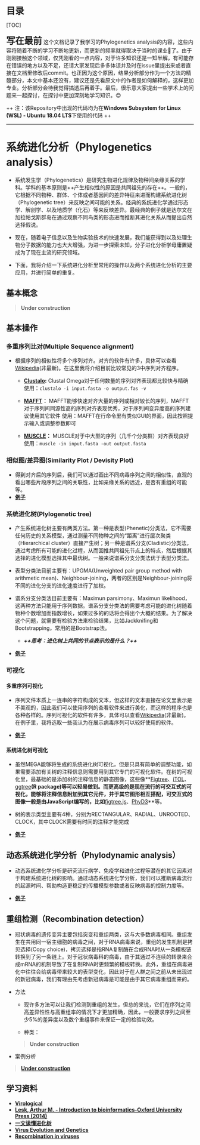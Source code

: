 <font size="5">**目录**</font>

[TOC]


<font size="5">**写在最前**</font>
这个文档记录了我学习的Phylogenetics analysis的内容，这些内容将随着不断的学习不断地更新，而更新的频率就得取决于当时的课业:pear:了。由于刚刚接触这个领域，仅凭刚看的一点内容，对于许多知识还是一知半解，有可能存在错误的地方以及不足，还请大家发现后多多体谅并及时在issue里提出来或者直接在文档里修改后commit。也正因为这个原因，结果分析部分作为一个方法的精髓部分，本文中基本还没有，建议还是先看原文中的作者是如何解释的，这样更加专业。分析部分会待我觉得搞透后再着手。最后，很乐意大家提出一些学术上的问题来一起探讨，在探讨中更加深刻地学习知识。:blush:

++ 注：该Repository中出现的代码均为在**Windows Subsystem for Linux (WSL) - Ubuntu 18.04 LTS**下使用的代码 ++

- - -

# 系统进化分析（Phylogenetics analysis）

* 系统发生学（Phylogenetics）是研究生物进化规律及物种间亲缘关系的学科。学科的基本原则是++产生相似性的原因是共同祖先的存在++。一般的，它根据不同物种、群体、个体或者基因间的差异特征来进而构建系统进化树（Phylogenetic tree）来反映之间可能的关系。经典的系统进化学通过形态学、解剖学、以及地质学（化石）等来反映差异。最经典的例子就是达尔文在加拉帕戈斯群岛在通过观察不同鸟类的形态进而推断其进化关系从而提出自然选择假说。

* 现在，随着电子信息以及生物实验技术的快速发展，我们能获得到以及处理生物分子数据的能力也大大增强，为进一步探索未知，分子进化分析学毋庸置疑成为了现在主流的研究领域。

* 下面，我将介绍一下系统进化分析里常用的操作以及两个系统进化分析的主要应用，并进行简单的重复。

## 基本概念
> **Under construction**

## 基本操作
### 多重序列比对(Multiple Sequence alignment)
* 根据序列的相似性将多个序列对齐。对齐的软件有许多，具体可以查看[Wikipedia](https://en.wikipedia.org/wiki/List_of_sequence_alignment_software)(非最新)。在这里我将介绍目前比较常见的3中序列对齐程序。
	- **[Clustalo](http://www.clustal.org/omega/):**
	Clustal Omega对于任何数量的序列对齐表现都比较快与精确
	使用：`clustalo -i input.fasta -o output.fas -v`

	- **[MAFFT](https://mafft.cbrc.jp/alignment/software/)：**
	MAFFT能够快速对齐大量的序列或相对较长的序列，MAFFT对于序列间同源性高的序列对齐表现优秀，对于序列间变异度高的序列建议使用其它软件
	使用：MAFFT在行命令里有类似GUI的界面，因此按照提示输入或调整参数即可

	- **[MUSCLE](http://www.drive5.com/muscle/)：**
	MUSCLE对于中大型的序列（几千个分类群）对齐表现良好
	使用：`muscle -in input.fasta -out output.fasta`

### 相似图/差异图(Similarity Plot / Devisity Plot)
* 得到对齐后的序列后，我们可以通过画出不同病毒序列之间的相似性，直观的看出哪些片段序列之间的关联性，比如亲缘关系的远近，是否有重组的可能等。
* [**例子**](./example/simplot.md)

### 系统进化树(Plylogenetic tree)
* 产生系统进化树主要有两类方法。第一种是表型(Phenetic)分类法，它不需要任何历史的关系模型，通过测量不同物种之间的“距离”进行层次聚类（Hierarchical cluster）直接产生树；另一种是谱系分支(Cladistic)分类法，通过考虑所有可能的进化过程，从而回推共同祖先节点上的特点，然后根据其选择的进化模型选择其中最优树。一般来说谱系分支分类法优于表型分类法。

* 表型分类法目前主要有：UPGMA(Unweighted pair group method with arithmetic mean)、Neighbour-joining，两者的区别是Neighbour-joining将不同的进化分支的进化速度进行了加权。

* 谱系分支分类法目前主要有：Maximun parsimony、Maximun likelihood，这两种方法只能用于序列数据。谱系分支分类法的需要考虑可能的进化树随着物种个数增加而指数增长，如果过多的的话将会得出个大概的结果。为了解决这个问题，就需要有检验方法来检验结果，比如Jackknifing和Bootstrapping，常用的是Bootstrap法。
	* ***++思考：进化树上共同的节点表示的是什么？++***


* [**例子**](./example/phylogenetic_tree.md)

### 可视化
#### 多重序列可视化
* 序列文件本质上一连串的字符构成的文本，但这样的文本直接在论文里表示是不美观的，因此我们可以使用序列的查看软件来进行美化，而这样的程序也是各种各样的。序列可视化的软件有许多，具体可以查看[Wikipedia](https://en.wikipedia.org/wiki/List_of_alignment_visualization_software)(非最新)。在例子里，我将选取一些我认为在展示病毒序列可以较好使用的软件。

* [**例子**](./example/visualization_1.md)

#### 系统进化树可视化
* 虽然MEGA能够将生成的系统进化树可视化，但是只具有简单的调整功能，如果需要添加有关树的注释信息则需要用到其它专门的可视化软件。在树的可视化里，最基础的是添加树的注释信息的静态图像，这些像**[Figtree](http://tree.bio.ed.ac.uk/software/figtree/)、[iTOL](https://itol.embl.de/)、[ggtree](https://bioconductor.org/packages/release/bioc/html/ggtree.html)**(R package)等可以轻易做到。而更高级的是现在流行的可交互式的可视化，能够将注释信息附加到其它元件，并于其它图形相互搭配，可交互式的图像一般是由JavaScript编写的，比如**[figtree.js](https://github.com/rambaut/figtree.js/blob/master/README.md)、[PhyD3](https://phyd3.bits.vib.be/documentation.html)**等。

* 树的表示类型主要有4种，分别为RECTANGULAR、RADIAL、UNROOTED、CLOCK，其中CLOCK需要有时间的注释才能完成

* [**例子**](./example/visualization_2.md)

## 动态系统进化学分析（Phylodynamic analysis）
* 动态系统进化学分析是研究流行病学、免疫学和进化过程等潜在的其它因素对于构建系统进化树的影响。通过动态系统进化学分析，我们可以推断病毒流行的起源时间、帮助构造更稳定的传播模型参数或者反映病毒的控制力度等。

* [**例子**](./example/phylodynamic.md)

## 重组检测（Recombination detection）
* 冠状病毒的遗传变异主要包括突变和重组两类，这与大多数病毒相同。重组发生在共用同一宿主细胞的病毒之间，对于RNA病毒来说，重组的发生机制是拷贝选择(Copy choice)，拷贝选择是指RNA复制酶在合成RNA时从一条模板链转换到了另一条链上。对于冠状病毒科的病毒，由于其通过不连续的转录来合成mRNA的机制导致了在复制RNA时更频繁的模板转换。此外，重组在病毒进化中往往会给病毒带来较大的表型变化，因此对于在人群之间之前从未出现过的新冠病毒，我们有理由先考虑新冠病毒是可能是由于其它病毒重组而来的。

* 方法
	* 现许多方法可以让我们检测到重组的发生，但总的来说，它们在序列之间高差异性性与高重组率的情况下才更加精确，因此，一般要求序列之间至少5%的差异度以及数个重组事件来保证一定的检验功效。

	* 种类：

	> **Under construction**


* 案例分析

> **[Under construction](./example/Combination_detection.md)**




## 学习资料
* [**Virological**](http://virological.org/)
* [**Lesk, Arthur M. - Introduction to bioinformatics-Oxford University Press (2014)**](https://www.amazon.com/Introduction-Bioinformatics-Arthur-Lesk/dp/0198794142/ref=asc_df_0198794142/?tag=hyprod-20&linkCode=df0&hvadid=343206877892&hvpos=&hvnetw=g&hvrand=13717546636249817292&hvpone=&hvptwo=&hvqmt=&hvdev=c&hvdvcmdl=&hvlocint=&hvlocphy=9004338&hvtargid=pla-777337192964&psc=1&tag=&ref=&adgrpid=66484627102&hvpone=&hvptwo=&hvadid=343206877892&hvpos=&hvnetw=g&hvrand=13717546636249817292&hvqmt=&hvdev=c&hvdvcmdl=&hvlocint=&hvlocphy=9004338&hvtargid=pla-777337192964)
* [**一文读懂进化树**](https://www.sohu.com/a/196872269_675868)
* [**Virus Evolution and Genetics**](https://www.sciencedirect.com/science/article/pii/B9780128031094000088)
* [**Recombination in viruses**](https://www.sciencedirect.com/science/article/pii/S156713481400478X?via%3Dihub#f0005)
